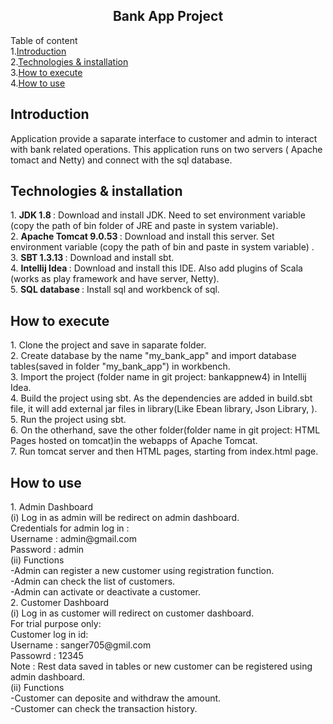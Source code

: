 <h2 align="center"> Bank App Project </h2>

Table of content<br>
1.<a href="#introduction">Introduction</a><br>
2.<a href="#technologies">Technologies & installation</a><br>
3.<a href="#execute">How to execute </a><br>
4.<a href="#use">How to use</a><br>


<div id="introduction">
<h2>Introduction </h2>
Application provide a saparate interface to customer and admin to interact with bank related operations. 
This application runs on two servers ( Apache tomact and Netty) and connect with the sql database.
</div>

<div id="technologies">
<h2>Technologies & installation</h2>
1. <b>JDK 1.8 </b>: Download and install JDK. Need to set environment variable (copy the path of bin folder of JRE and paste in system variable).<br>
2. <b>Apache Tomcat 9.0.53 </b> : Download and install this server. Set environment variable (copy the path of bin and paste in system variable) .<br> 
3. <b>SBT 1.3.13 </b>: Download and install sbt.<br>
4. <b>Intellij Idea </b> : Download and install this IDE. Also add plugins of Scala (works as play framework and have server, Netty).<br> 
5. <b>SQL database </b> : Install sql and workbenck of sql.<br>
</div>

<div id="execute">
<h2> How to execute </h2>
1. Clone the project and save in saparate folder. <br>
2. Create database by the name "my_bank_app" and import database tables(saved in folder "my_bank_app") in workbench. <br>
3. Import the project (folder name in git project: bankappnew4) in Intellij Idea.<br>
4. Build the project using sbt. As the dependencies are added in build.sbt file, it will add external jar files in library(Like Ebean library, Json Library, ). <br>
5. Run the project using sbt.<br>
6. On the otherhand, save the other folder(folder name in git project: HTML Pages hosted on tomcat)in the webapps of Apache Tomcat.<br>
7. Run tomcat server and then HTML pages, starting from index.html page.  <br>
</div>

<div id="use">
<h2> How to use </h2>
1. Admin Dashboard <br>
(i)  Log in as admin will be redirect on admin dashboard.<br>
     Credentials for admin log in : <br>
     Username : admin@gmail.com <br>
     Password : admin <br>
(ii) Functions <br>
	-Admin can register a new customer using registration function.<br>
	-Admin can check the list of customers.<br>
	-Admin can activate or deactivate a customer.<br>
2. Customer Dashboard<br>
(i)  Log in as customer will redirect on customer dashboard.<br>
     For trial purpose only: <br>
     Customer log in id: <br>
     Username : sanger705@gmil.com <br>
     Passowrd : 12345 <br>
     Note : Rest data saved in tables or new customer can be registered using admin dashboard. <br>
(ii) Functions<br>
	-Customer can deposite and withdraw the amount.<br>
	-Customer can check the transaction history.<br>
  </div> 


